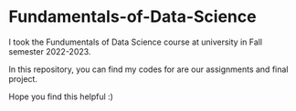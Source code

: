 # Fundamentals-of-Data-Science

I took the Fundumentals of Data Science course at university in Fall semester 2022-2023.

In this repository, you can find my codes for are our assignments and final project.

Hope you find this helpful :)
